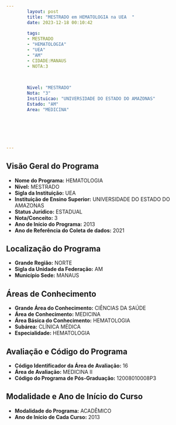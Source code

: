 ```yaml
---
        layout: post
        title: "MESTRADO em HEMATOLOGIA na UEA  "
        date: 2023-12-18 00:10:42
     
        tags:
        - MESTRADO
        - "HEMATOLOGIA"
        - "UEA"
        - "AM"
        - CIDADE:MANAUS
        - NOTA:3
        
       

        Nivel: "MESTRADO"
        Nota: "3"
        Instituicao: "UNIVERSIDADE DO ESTADO DO AMAZONAS"
        Estado: "AM"
        Area: "MEDICINA"
        
        
        
        
        
        
---
```

## Visão Geral do Programa
- **Nome do Programa:** HEMATOLOGIA
- **Nível:** MESTRADO
- **Sigla da Instituição:** UEA
- **Instituição de Ensino Superior:** UNIVERSIDADE DO ESTADO DO AMAZONAS
- **Status Jurídico:** ESTADUAL
- **Nota/Conceito:** 3
- **Ano de Início do Programa:** 2013
- **Ano de Referência do Coleta de dados:** 2021

## Localização do Programa
- **Grande Região:** NORTE
- **Sigla da Unidade da Federação:** AM
- **Município Sede:** MANAUS

## Áreas de Conhecimento
- **Grande Área do Conhecimento:** CIÊNCIAS DA SAÚDE
- **Área de Conhecimento:** MEDICINA
- **Área Básica do Conhecimento:** HEMATOLOGIA
- **Subárea:** CLÍNICA MÉDICA
- **Especialidade:** HEMATOLOGIA

## Avaliação e Código do Programa
- **Código Identificador da Área de Avaliação:** 16
- **Área de Avaliação:** MEDICINA II
- **Código do Programa de Pós-Graduação:** 12008010008P3


## Modalidade e Ano de Início do Curso
- **Modalidade do Programa:** ACADÊMICO
- **Ano de Início de Cada Curso:** 2013
